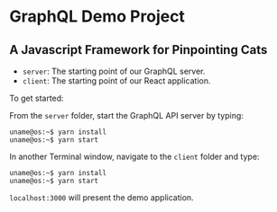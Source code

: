 # GraphQL Demo Project

## A Javascript Framework for Pinpointing Cats

- `server`: The starting point of our GraphQL server.
- `client`: The starting point of our React application.

To get started:

From the `server` folder, start the GraphQL API server by typing:

```console
uname@os:~$ yarn install
uname@os:~$ yarn start
```

In another Terminal window, navigate to the `client` folder and type: 

```console
uname@os:~$ yarn install
uname@os:~$ yarn start
```

`localhost:3000` will present the demo application.
